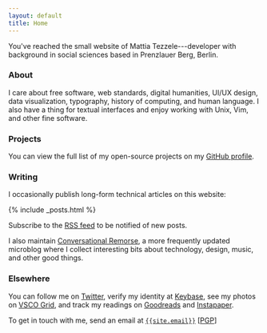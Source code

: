 ```yaml
---
layout: default
title: Home
---
```


You've reached the small website of Mattia Tezzele---developer with background in social sciences based in Prenzlauer Berg, Berlin.

### About

I care about free software, web standards, digital humanities, UI/UX design, data visualization, typography, history of computing, and human language. I also have a thing for textual interfaces and enjoy working with Unix, Vim, and other fine software.

### Projects

You can view the full list of my open-source projects on my [GitHub profile](http://github.com/mrzool).

### Writing

I occasionally publish long-form technical articles on this website:

{% include _posts.html %}

Subscribe to the [RSS feed](/feed.xml) to be notified of new posts.

I also maintain [Conversational Remorse](http://notes.mrzool.cc), a more frequently updated microblog where I collect interesting bits about technology, design, music, and other good things.

### Elsewhere

You can follow me on [Twitter](http://twitter.com/mrzool_), verify my identity at [Keybase](https://keybase.io/zool), see my photos on [VSCO Grid](https://mrzool.vsco.co/), and track my readings on [Goodreads](http://www.goodreads.com/mrzool) and [Instapaper](https://www.instapaper.com/p/__zool).

To get in touch with me, send an email at [`{{site.email}}`](mailto:{{site.email}}) [[PGP](https://keybase.io/zool/key.asc)]
